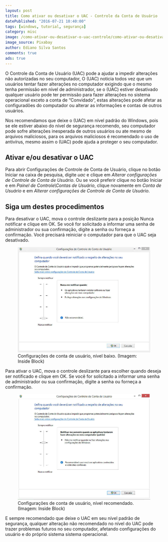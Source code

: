 ```yaml
---
layout: post
title: Como ativar ou desativar o UAC - Controle da Conta de Usuário
datePublished: "2016-07-21 10:40:00"
tags: [windows, tutorial, segurança]
category: misc
image: /como-ativar-ou-desativar-o-uac-controle/como-ativar-ou-desativar-o-uac-controle.jpg
image_source: Pixabay
author: Ediano Silva Santos
comments: true
ads: true
---
```


O Controle da Conta de Usuário (UAC) pode a ajudar a impedir alterações não autorizadas no seu computador, O (UAC) noticia todos vez que um usuários tentar fazer alterações no computador exigindo que o mesmo tenha permissão em nível de administrador, se o (UAC) estiver desativado qualquer usuário pode ter permissão para fazer alterações no sistema operacional exceto a conta de “Convidado”, estas alterações pode afetar as configuradões do computador ou alterar as informações e contas de outros usuários.

Nos recomendamos que deixe o (UAC) em nível padrão do Windows, pois se ele estiver abaixo do nível de segurança recomendo, seu computador pode sofre alterações inesperada de outros usuários ou ate mesmo de arquivos maliciosos, para os arquivos maliciosos é recomendado o uso de antivírus, mesmo assim o (UAC) pode ajuda a proteger o seu computador.

## Ativar e/ou desativar o UAC
Para abrir Configurações de Controle de Conta de Usuário, clique no botão Iniciar na caixa de pesquisa, digite *uac* e clique em *Alterar configurações de Controle de Conta de Usuário*. Ou se você preferir clique no botão Iniciar e em *Painel de Controle\Contas de Usuário*, clique novamente em *Conta de Usuário* e em *Alterar configurações de Controle de Conta de Usuário*.

## Siga um destes procedimentos
Para desativar o UAC, mova o controle deslizante para a posição Nunca notificar e clique em OK. Se você for solicitado a informar uma senha de administrador ou sua confirmação, digite a senha ou forneça a confirmação. Você precisará reiniciar o computador para que o UAC seja desativado.

<figure class="image">
<img alt="Configurações de conta de usuário, nível baixo" src="/assets/blog/como-ativar-ou-desativar-o-uac-controle/configuracao-conta-usuario-baixo.jpg">
<figcaption>Configurações de conta de usuário, nível baixo. (Imagem: Inside Block)</figcaption>
</figure>

Para ativar o UAC, mova o controle deslizante para escolher quando deseja ser notificado e clique em OK. Se você for solicitado a informar uma senha de administrador ou sua confirmação, digite a senha ou forneça a confirmação.

<figure class="image">
<img alt="Configurações de conta de usuário, nível recomendado" src="/assets/blog/como-ativar-ou-desativar-o-uac-controle/configuracao-conta-usuario-recomendado.jpg">
<figcaption>Configurações de conta de usuário, nível recomendado. (Imagem: Inside Block)</figcaption>
</figure>

E sempre recomendado que deixe o UAC em seu nível padrão de segurança, qualquer alteração não recomendado no nível do UAC pode trazer problemas futuros no seu computador, afetando configurações do usuário e do próprio sistema sistema operacional.